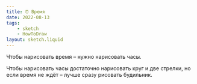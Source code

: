 ```yaml
---
title: ⏰ Время
date: 2022-08-13
tags:
    - sketch
    - HowToDraw
layout: sketch.liquid
---
```


Чтобы нарисовать время – нужно нарисовать часы.

Чтобы нарисовать часы достаточно нарисовать круг и две стрелки, но если время не ждёт – лучше сразу рисовать будильник.
